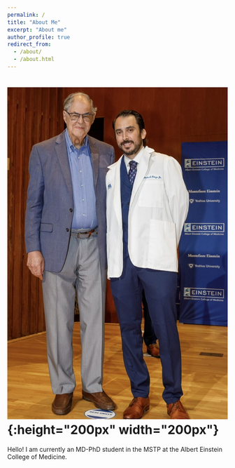 ```yaml
---
permalink: /
title: "About Me"
excerpt: "About me"
author_profile: true
redirect_from: 
  - /about/
  - /about.html
---
```

![Me](images/5E56ED9E-2616-4950-9A30-C7FF45DA4356_1_105_c.jpeg){:height="200px" width="200px"}
=======
Hello! I am currently an MD-PhD student in the MSTP at the Albert Einstein College of Medicine. 

